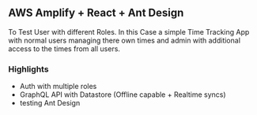 ## AWS Amplify + React + Ant Design

To Test User with different Roles. In this Case a simple Time Tracking App with normal users managing there own times and admin with additional access to the times from all users.

### Highlights
- Auth with multiple roles
- GraphQL API with Datastore (Offline capable + Realtime syncs)
- testing Ant Design 